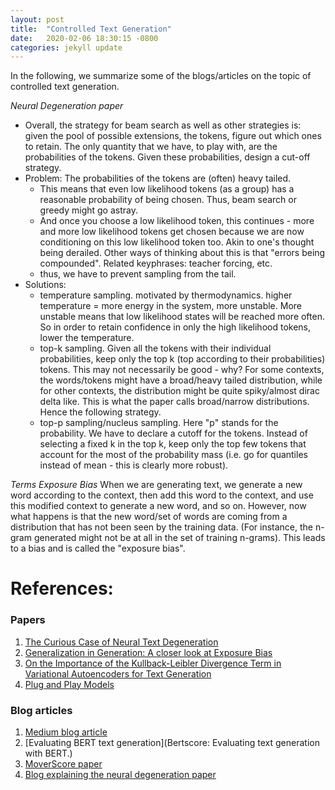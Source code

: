 ```yaml
---
layout: post
title:  "Controlled Text Generation"
date:   2020-02-06 18:30:15 -0800
categories: jekyll update
---
```


In the following, we summarize some of the blogs/articles on the topic of controlled text generation.

*Neural Degeneration paper*
- Overall, the strategy for beam search as well as other strategies is: given the pool of possible extensions, the tokens, figure out which ones to retain. The only quantity that we have, to play with, are the probabilities of the tokens. Given these probabilities, design
a cut-off strategy.
- Problem: The probabilities of the tokens are (often) heavy tailed.
  * This means that even low likelihood tokens (as a group) has a reasonable probability of being chosen. Thus, beam search or greedy
  might go astray.
  * And once you choose a low likelihood token, this continues - more and more low likelihood tokens get chosen because we are
now conditioning on this low likelihood token too. Akin to one's thought being derailed. Other ways of thinking about this is that
"errors being compounded". Related keyphrases: teacher forcing, etc.
  * thus, we have to prevent sampling from the tail.
- Solutions:
  * temperature sampling. motivated by thermodynamics. higher temperature = more energy in the system, more unstable. More unstable
  means that low likelihood states will be reached more often. So in order to retain confidence in only the high likelihood tokens,
  lower the temperature.
  * top-k sampling. Given all the tokens with their individual probabilities, keep only the top k (top according to their probabilities)
  tokens. This may not necessarily be good - why? For some contexts, the words/tokens might have a broad/heavy tailed distribution, while for other contexts, the distribution might be quite spiky/almost dirac delta like. This is what the paper calls broad/narrow distributions. Hence the following strategy.
  * top-p sampling/nucleus sampling. Here "p" stands for the probability. We have to declare a cutoff for the tokens. Instead of selecting a fixed k in the top k, keep only the top few tokens that account for the most of the probability mass (i.e. go for
  quantiles instead of mean - this is clearly more robust).



*Terms*
_Exposure Bias_
When we are generating text, we generate a new word according to the context, then add this word to the context, and use this modified
context to generate a new word, and so on.
However, now what happens is that the new word/set of words are coming from a distribution that has not been seen by the training data.
(For instance, the n-gram generated might not be at all in the set of training n-grams). This leads to a bias and is called the
"exposure bias".



# References:
### Papers
1. [The Curious Case of Neural Text Degeneration](https://arxiv.org/pdf/1904.09751.pdf)
2. [Generalization in Generation: A closer look at Exposure Bias](https://arxiv.org/pdf/1910.00292.pdf)
3. [On the Importance of the Kullback-Leibler Divergence Term in Variational Autoencoders for Text Generation](https://arxiv.org/pdf/1909.13668.pdf)
4. [Plug and Play Models]()

### Blog articles
1. [Medium blog article](https://medium.com/phrasee/neural-text-generation-generating-text-using-conditional-language-models-a37b69c7cd4b)
2. [Evaluating BERT text generation](Bertscore: Evaluating text generation with BERT.)
3. [MoverScore paper](https://public.ukp.informatik.tu-darmstadt.de/UKP_Webpage/publications/2019/2019_EMNLP_WZ_MoverScore.pdf)
4. [Blog explaining the neural degeneration paper](https://towardsdatascience.com/how-to-sample-from-language-models-682bceb97277)
